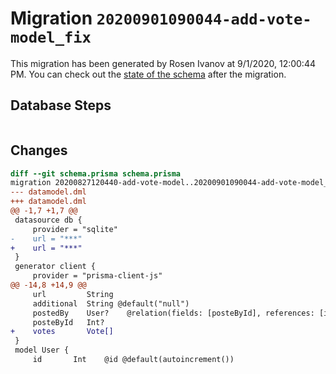 # Migration `20200901090044-add-vote-model_fix`

This migration has been generated by Rosen Ivanov at 9/1/2020, 12:00:44 PM.
You can check out the [state of the schema](./schema.prisma) after the migration.

## Database Steps

```sql

```

## Changes

```diff
diff --git schema.prisma schema.prisma
migration 20200827120440-add-vote-model..20200901090044-add-vote-model_fix
--- datamodel.dml
+++ datamodel.dml
@@ -1,7 +1,7 @@
 datasource db {
     provider = "sqlite"
-    url = "***"
+    url = "***"
 }
 generator client {
     provider = "prisma-client-js"
@@ -14,8 +14,9 @@
     url         String
     additional  String @default("null")
     postedBy    User?    @relation(fields: [posteById], references: [id])
     posteById   Int?
+    votes       Vote[]
 }
 model User {
     id       Int    @id @default(autoincrement())
```


